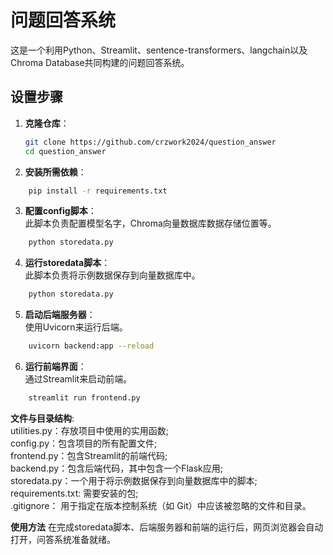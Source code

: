 # 问题回答系统  
  
这是一个利用Python、Streamlit、sentence-transformers、langchain以及Chroma Database共同构建的问题回答系统。
  
## 设置步骤  
  
1. **克隆仓库**：  
   ```bash  
   git clone https://github.com/crzwork2024/question_answer 
   cd question_answer
   ```

2. **安装所需依赖**：
```bash
    pip install -r requirements.txt
```

3. **配置config脚本**：<br>
此脚本负责配置模型名字，Chroma向量数据库数据存储位置等。
```bash
    python storedata.py
```

4. **运行storedata脚本**：<br>
此脚本负责将示例数据保存到向量数据库中。
```bash
    python storedata.py
```

5. **启动后端服务器**：<br>
使用Uvicorn来运行后端。
```bash
    uvicorn backend:app --reload
```

6. **运行前端界面**：<br>
通过Streamlit来启动前端。
```bash
    streamlit run frontend.py
```

**文件与目录结构**:<br>
utilities.py：存放项目中使用的实用函数; <br>
config.py：包含项目的所有配置文件; <br>
frontend.py：包含Streamlit的前端代码; <br>
backend.py：包含后端代码，其中包含一个Flask应用; <br>
storedata.py：一个用于将示例数据保存到向量数据库中的脚本; <br>
requirements.txt: 需要安装的包; <br>
.gitignore： 用于指定在版本控制系统（如 Git）中应该被忽略的文件和目录。 <br>




**使用方法**
在完成storedata脚本、后端服务器和前端的运行后，网页浏览器会自动打开，问答系统准备就绪。

